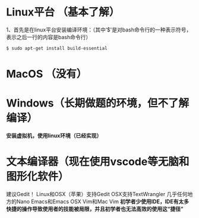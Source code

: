 
# Linux平台 （基本了解）
1、首先是在linux平台安装编译环境：（其中‘$'是对bash命令行的一种表示符号，表示之后一行的内容是bash命令行）
```sh
$ sudo apt-get install build-essential
```
# MacOS （没有）
# Windows（长期做题的环境，但不了解编译）
**安装虚拟机，使用linux环境（已经实现）**
# 文本编译器（现在使用vscode等无脑和图形化软件）
建议Gedit！
Linux和OSX（苹果）支持Gedit
OSX支持TextWrangler
几乎任何地方的Nano
Emacs和Emacs OSX
Vim和Mac Vim
**初学者少使用IDE，IDE有太多快捷的操作导致使用者的技能被局限，并且初学者也无法高效的使用这“捷径”**